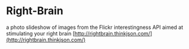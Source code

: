 Right-Brain
===========

a photo slideshow of images from the Flickr interestingness API aimed at stimulating your right brain
[http://rightbrain.thinkjson.com/](http://rightbrain.thinkjson.com/)
